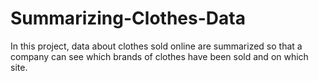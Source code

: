 # Summarizing-Clothes-Data
In this project, data about clothes sold online are summarized so that a company can see which brands of clothes have been sold and on which site.
